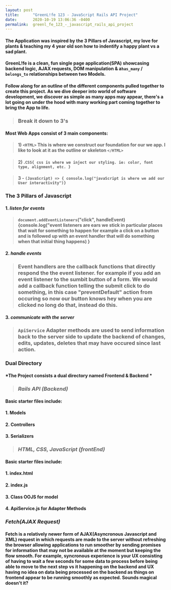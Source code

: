 ```yaml
---
layout: post
title:      "GreenL!fe 123 - JavaScript Rails API Project"
date:       2020-10-19 13:06:36 -0400
permalink:  greenl_fe_123_-_javascript_rails_api_project
---
```


#### The Application was inspired by the 3 Pillars of Javascript, my love for plants & teaching my 4 year old son how to indentify a happy plant vs a sad plant.

#### GreenL!fe is a clean, fun single page application(SPA) showcasing backend logic, AJAX requests, DOM manipulation & a`has_many` / `belongs_to` relationships between two Models. 

#### Follow along for an outline of the different components pulled together to create this project. As we dive deeper into world of software development, we discover as simple as many apps may appear, there's a lot going on under the hood with many working part coming together to bring the App to life.



> ### Break it down to 3's

#### Most Web Apps consist of 3 main components:
>#### 1) `<HTML>`  This is where we construct our foundation for our we app. I like to look at it as the outline or skeleton `</HTML>`

>#### 2) .`CSS{ css is where we inject our styling. ie: color, font type, alignment, etc. }`

> #### 3 - `(JavaScript) => { console.log("javaScript is where we add our User interactivity")} `



### The 3 Pillars of Javascript

#### 1. *listen for events*
>#### `document.addEventListeners`("click", handleEvent) {console.log("event listeners are ears we stick in particular places that wait for something to happen for example a click on a button and is followed up with an event handler that will do something when that initial thing happens) }

#### 2. *handle events*
> ### Event handlers are the callback functions that directly respond the the event listener. for example if you add an event listener to the sumbit button of a form. We would add a callback function telling the submit click to do something, in this case "preventDefault" action from occuring so now our button knows hey when you are clicked no long do that, instead do this.


#### 3. *communicate with the server*
> ### `ApiService` Adapter methods are used to send information back to the server side to update the backend of changes, edits, updates, deletes that may have occured since last action.
> 

### Dual Directory

#### *The Project consists a dual directory named Frontend & Backend *


> ### *Rails API (Backend)*

#### Basic starter files include:

#### 1. Models
#### 2. Controllers
#### 3. Serializers

> ### *HTML, CSS, JavaScript (frontEnd)*

#### Basic starter files include:

#### 1. index.html
#### 2. index.js
#### 3. Class OOJS for model
#### 4. ApiService.js for Adapter Methods


### *Fetch(AJAX Request)*

#### Fetch is a relatively newer form of AJAX(Asyncronous Javascript and XML) request in which requests are made to the server without refreshing the browser allowing applications to run smoother by sending promises for information that may not be available at the moment but keeping the flow smooth. For example, syncronous experience is your UX consisting of having to wait a few seconds for some data to process before being able to move to the next step vs it happening on the backend and UX having no idea on data being processed on the backend as things on frontend appear to be running smoothly as expected. Sounds magical doesn't it?
